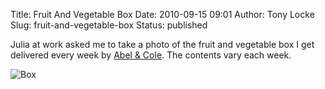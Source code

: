 Title: Fruit And Vegetable Box
Date: 2010-09-15 09:01
Author: Tony Locke
Slug: fruit-and-vegetable-box
Status: published

Julia at work asked me to take a photo of the fruit and vegetable box I get delivered every week by [Abel & Cole](http://www.abelandcole.co.uk/). The contents vary each week.

![Box]({static}/images/2010/2010-09-08_22_20_05.jpg)
